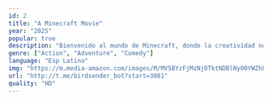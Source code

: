 ```yaml
---
id: 2
title: "A Minecraft Movie"
year: "2025"
popular: true
description: "Bienvenido al mundo de Minecraft, donde la creatividad no sólo ayuda a crear, sino que es esencial para la supervivencia. Cuatro inadaptados -Garrett «El Basurero» Garrison (Momoa), Henry (Hansen), Natalie (Myers) y Dawn (Brooks)- se encuentran luchando con problemas ordinarios cuando de repente se ven arrastrados a través de un misterioso portal al Mundo Exterior: un extraño país de las maravillas cúbico que se nutre de la imaginación. Para volver a casa, tendrán que dominar este mundo (y protegerlo de cosas malvadas como Piglins y Zombies, también) mientras se embarcan en una búsqueda mágica con un inesperado experto artesano, Steve (Black). Juntos, su aventura desafiará a los cinco a ser audaces y a volver a conectar con las cualidades que hacen que cada uno de ellos sea único y creativo... las mismas habilidades que necesitan para prosperar de nuevo en el mundo real."
genre: ["Action", "Adventure", "Comedy"]
language: "Esp Latino"
img: "https://m.media-amazon.com/images/M/MV5BYzFjMzNjOTktNDBlNy00YWZhLWExYTctZDcxNDA4OWVhOTJjXkEyXkFqcGc@._V1_SX300.jpg"
url: "http://t.me/birdsender_bot?start=3081"
quality: "HD"
---
```


